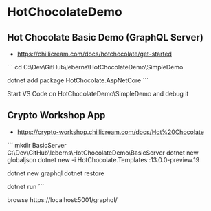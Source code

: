 # HotChocolateDemo

## Hot Chocolate Basic Demo (GraphQL Server)

- https://chillicream.com/docs/hotchocolate/get-started

´´´
cd C:\Dev\GitHub\leberns\HotChocolateDemo\SimpleDemo

dotnet add package HotChocolate.AspNetCore
´´´

Start VS Code on HotChocolateDemo\SimpleDemo and debug it

## Crypto Workshop App

- https://crypto-workshop.chillicream.com/docs/Hot%20Chocolate

´´´
mkdir BasicServer
C:\Dev\GitHub\leberns\HotChocolateDemo\BasicServer
dotnet new globaljson
dotnet new -i HotChocolate.Templates::13.0.0-preview.19

dotnet new graphql
dotnet restore

dotnet run
´´´

browse https://localhost:5001/graphql/
